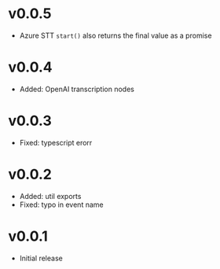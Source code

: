 # v0.0.5

- Azure STT `start()` also returns the final value as a promise

# v0.0.4

- Added: OpenAI transcription nodes

# v0.0.3

- Fixed: typescript erorr

# v0.0.2

- Added: util exports
- Fixed: typo in event name

# v0.0.1

- Initial release
